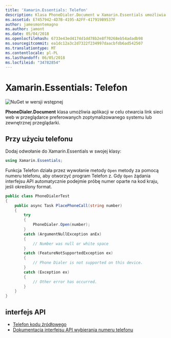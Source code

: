 ```yaml
---
title: 'Xamarin.Essentials: Telefon'
description: Klasa PhoneDialer.Document w Xamarin.Essentials umożliwia aplikacji w celu otwarcia link sieci web w przeglądarce preferowanych zoptymalizowanego systemu lub zewnętrznej przeglądarki.
ms.assetid: E7457942-4D7B-4195-A2FF-417919B9537F
author: jamesmontemagno
ms.author: jamont
ms.date: 05/04/2018
ms.openlocfilehash: 6733e43ed4174d1dd78b2e8f70268eb54adadb98
ms.sourcegitcommit: ea1dc12a3c2d7322f234997daacbfdb6ad542507
ms.translationtype: MT
ms.contentlocale: pl-PL
ms.lasthandoff: 06/05/2018
ms.locfileid: "34782854"
---
```

# <a name="xamarinessentials-phone-dialer"></a>Xamarin.Essentials: Telefon

![NuGet w wersji wstępnej](~/media/shared/pre-release.png)

**PhoneDialer.Document** klasa umożliwia aplikacji w celu otwarcia link sieci web w przeglądarce preferowanych zoptymalizowanego systemu lub zewnętrznej przeglądarki.

## <a name="using-phone-dialer"></a>Przy użyciu telefonu

Dodaj odwołanie do Xamarin.Essentials w swojej klasy:

```csharp
using Xamarin.Essentials;
```

Funkcja Telefon działa przez wywołanie metody `Open` metody za pomocą numeru telefonu, aby otworzyć program Telefon z. Gdy `Open` żądania interfejsu API automatycznie podejmie próbę numer oparte na kod kraju, jeśli określony format.

```csharp
public class PhoneDialerTest
{
    public async Task PlacePhoneCall(string number)
    {
        try
        {
            PhoneDialer.Open(number);
        }
        catch (ArgumentNullException anEx)
        {
            // Number was null or white space
        }
        catch (FeatureNotSupportedException ex)
        {
            // Phone Dialer is not supported on this device.
        }
        catch (Exception ex)
        {
            // Other error has occurred.
        }
    }
}
```

## <a name="api"></a>interfejs API

- [Telefon kodu źródłowego](https://github.com/xamarin/Essentials/tree/master/Xamarin.Essentials/PhoneDialer)
- [Dokumentacja interfejsu API wybierania numeru telefonu](xref:Xamarin.Essentials.PhoneDialer)
